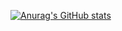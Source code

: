 [![Anurag's GitHub stats](https://github-readme-stats.vercel.app/api?username=lsclarke)](https://github.com/lsclarke/github-readme-stats)
